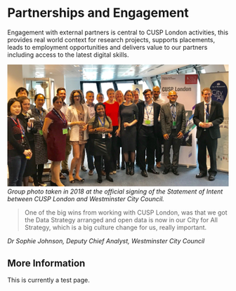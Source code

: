 # Partnerships and Engagement

Engagement with external partners is central to CUSP London activities, this provides real world context for research projects, supports placements, leads to employment opportunities and delivers value to our partners including access to the latest digital skills.

![CUSP London Westminster Group](./assets/westminster.jpg)
*Group photo taken in 2018 at the official signing of the Statement of Intent between CUSP London and Westminster City Council.* 

> One of the big wins from working with CUSP London, was that we got the Data Strategy arranged and open data is now in our City for All Strategy, which is a big culture change for us, really important.

*Dr Sophie Johnson, Deputy Chief Analyst, Westminster City Council*

## More Information
This is currently a test page.
